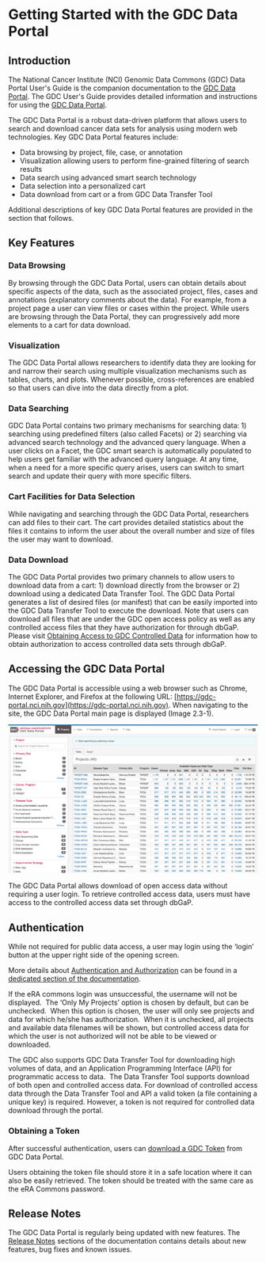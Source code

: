 # Getting Started with the GDC Data Portal

## Introduction

The National Cancer Institute (NCI) Genomic Data Commons (GDC) Data Portal User's Guide is the companion documentation to the [GDC Data Portal](https://gdc.nci.nih.gov/node/7966/). The GDC User's Guide provides detailed information and instructions for using the [GDC Data Portal](https://gdc.nci.nih.gov/node/7966/).

The GDC Data Portal is a robust data-driven platform that allows users to search and download cancer data sets for analysis using modern web technologies. Key GDC Data Portal features include:

*   Data browsing by project, file, case, or annotation
*   Visualization allowing users to perform fine-grained filtering of search results
*   Data search using advanced smart search technology
*   Data selection into a personalized cart
*   Data download from cart or a from GDC Data Transfer Tool

Additional descriptions of key GDC Data Portal features are provided in the section that follows.

## Key Features

### Data Browsing

By browsing through the GDC Data Portal, users can obtain details about specific aspects of the data, such as the associated project, files, cases and annotations (explanatory comments about the data). For example, from a project page a user can view files or cases within the project. While users are browsing through the Data Portal, they can progressively add more elements to a cart for data download.

### Visualization

The GDC Data Portal allows researchers to identify data they are looking for and narrow their search using multiple visualization mechanisms such as tables, charts, and plots. Whenever possible, cross-references are enabled so that users can dive into the data directly from a plot.

### Data Searching

GDC Data Portal contains two primary mechanisms for searching data: 1) searching using predefined filters (also called Facets) or 2) searching via advanced search technology and the advanced query language. When a user clicks on a Facet, the GDC smart search is automatically populated to help users get familiar with the advanced query language. At any time, when a need for a more specific query arises, users can switch to smart search and update their query with more specific filters.

### Cart Facilities for Data Selection

While navigating and searching through the GDC Data Portal, researchers can add files to their cart. The cart provides detailed statistics about the files it contains to inform the user about the overall number and size of files the user may want to download.

### Data Download

The GDC Data Portal provides two primary channels to allow users to download data from a cart: 1) download directly from the browser or 2) download using a dedicated Data Transfer Tool. The GDC Data Portal generates a list of desired files (or manifest) that can be easily imported into the GDC Data Transfer Tool to execute the download. Note that users can download all files that are under the GDC open access policy as well as any controlled access files that they have authorization for through dbGaP. Please visit [Obtaining Access to GDC Controlled Data](https://gdc.nci.nih.gov/node/8035/) for information how to obtain authorization to access controlled data sets through dbGaP.

## Accessing the GDC Data Portal

The GDC Data Portal is accessible using a web browser such as Chrome, Internet Explorer, and Firefox at the following URL: [https://gdc-portal.nci.nih.gov](https://gdc-portal.nci.nih.gov). When navigating to the site, the GDC Data Portal main page is displayed (Image 2.3-1).

[![GDC Data Portal Main Page](images/gdc-data-portal-project-page.png)](images/gdc-data-portal-project-page.png "Click to see the full image.")

The GDC Data Portal allows download of open access data without requiring a user login. To retrieve controlled access data, users must have access to the controlled access data set through dbGaP.

## Authentication

While not required for public data access, a user may login using the ‘login’ button at the upper right side of the opening screen.

More details about [Authentication and Authorization](../../Commons/Authentication.md) can be found in a [dedicated section of the documentation](../../Commons/Authentication.md).

If the eRA commons login was unsuccessful, the username will not be displayed.  The ‘Only My Projects’ option is chosen by default, but can be unchecked.  When this option is chosen, the user will only see projects and data for which he/she has authorization.  When it is unchecked, all projects and available data filenames will be shown, but controlled access data for which the user is not authorized will not be able to be viewed or downloaded.

The GDC also supports GDC Data Transfer Tool for downloading high volumes of data, and an Application Programming Interface (API) for programmatic access to data.  The Data Transfer Tool supports download of both open and controlled access data. For download of controlled access data through the Data Transfer Tool and API a valid token (a file containing a unique key) is required. However, a token is not required for controlled data download through the portal.

### Obtaining a Token

After successful authentication, users can [download a GDC Token](../../Commons/Authentication.md#gdc-authentication-token) from GDC Data Portal.

Users obtaining the token file should store it in a safe location where it can also be easily retrieved. The token should be treated with the same care as the eRA Commons password.

## Release Notes

The GDC Data Portal is regularly being updated with new features. The [Release Notes](../Release_Notes/index.md) sections of the documentation contains details about new features, bug fixes and known issues.
